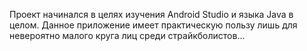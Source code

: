 Проект начинался в целях изучения Android Studio и языка Java в целом. Данное приложение имеет практическую пользу лишь для невероятно малого круга лиц среди страйкболистов...
